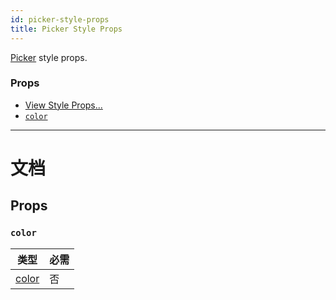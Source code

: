 ```yaml
---
id: picker-style-props
title: Picker Style Props
---
```


[Picker](picker.md) style props.

### Props

- [View Style Props...](view-style-props.md)
- [`color`](picker-style-props.md#color)

---

# 文档

## Props

### `color`

| 类型              | 必需 |
| ----------------- | ---- |
| [color](color.md) | 否   |
